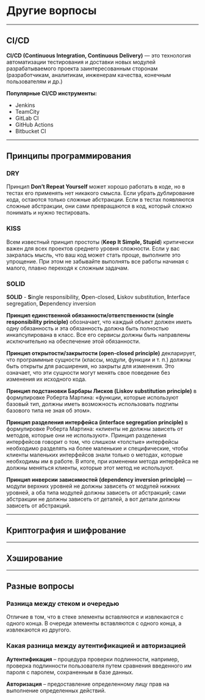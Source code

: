 # Другие ворпосы

---

## CI/CD
**CI/CD (Continuous Integration, Continuous Delivery)** — это технология автоматизации тестирования и доставки новых 
модулей разрабатываемого проекта заинтересованным сторонам (разработчикам, аналитикам, инженерам качества, 
конечным пользователям и др.)

**Популярные CI/CD инструменты:**
* Jenkins
* TeamCity
* GitLab CI
* GitHub Actions
* Bitbucket CI

---

## Принципы программирования
### DRY
Принцип **Don’t Repeat Yourself** может хорошо работать в коде, но в тестах его применять нет никакого смысла. 
Если убрать дублирование кода, остаются только сложные абстракции. Если в тестах появляются сложные абстракции, 
они сами превращаются в код, который сложно понимать и нужно тестировать.

### KISS
Всем известный принцип простоты (**Keep It Simple, Stupid**) критически важен для всех проектов среднего уровня сложности. 
Если у вас закралась мысль, что ваш код может стать проще, выполните это упрощение. 
При этом не забывайте выполнять все работы начиная с малого, плавно переходя к сложным задачам.

### SOLID
**SOLID** - **S**ingle responsibility, **O**pen-closed, **L**iskov substitution, **I**nterface segregation, **D**ependency inversion

**Принцип единственной обязанности/ответственности (single responsibility principle)** обозначает, 
что каждый объект должен иметь одну обязанность и эта обязанность должна быть полностью инкапсулирована в класс. 
Все его сервисы должны быть направлены исключительно на обеспечение этой обязанности.

**Принцип открытости/закрытости (open-closed principle)** декларирует, что программные сущности 
(классы, модули, функции и т. п.) должны быть открыты для расширения, но закрыты для изменения. 
Это означает, что эти сущности могут менять свое поведение без изменения их исходного кода.

**Принцип подстановки Барбары Лисков (Liskov substitution principle)** в формулировке Роберта Мартина: «функции, 
которые используют базовый тип, должны иметь возможность использовать подтипы базового типа не зная об этом».

**Принцип разделения интерфейса (interface segregation principle)** в формулировке Роберта Мартина: «клиенты не 
должны зависеть от методов, которые они не используют». Принцип разделения интерфейсов говорит о том, что слишком 
«толстые» интерфейсы необходимо разделять на более маленькие и специфические, чтобы клиенты маленьких интерфейсов 
знали только о методах, которые необходимы им в работе. В итоге, при изменении метода интерфейса не должны меняться 
клиенты, которые этот метод не используют.

**Принцип инверсии зависимостей (dependency inversion principle)** — модули верхних уровней не должны зависеть от 
модулей нижних уровней, а оба типа модулей должны зависеть от абстракций; сами абстракции не должны зависеть от деталей, 
а вот детали должны зависеть от абстракций.

---

## Криптография и шифрование

---

## Хэширование

---

## Разные вопросы
### Разница между стеком и очередью
Отличие в том, что в стеке элементы вставляются и извлекаются с одного конца. 
В очереди элементы вставляются с одного конца, а извлекаются из другого.

### Какая разница между аутентификацией и авторизацией
**Аутентификация** – процедура проверки подлинности, например, проверка подлинности пользователя путем сравнения 
введенного им пароля с паролем, сохраненным в базе данных.

**Авторизация** – предоставление определенному лицу прав на выполнение определенных действий.

